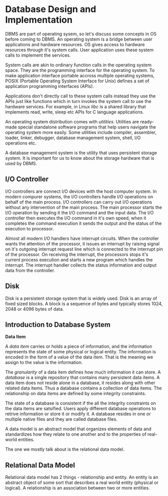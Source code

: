 # Database Design and Implementation

DBMS are part of operating sysem, so let's discuss some concepts in OS before coming to DBMS. An operating system is a bridge between user applications and hardware resources. OS gives access to hardware resources through it's system calls. User application uses these system calls to implement the services. 

System calls are akin to ordinary function calls in the operating system space. They are the programming interface for the operating system. To make application interface portable accross multiple operating systems, POSIX (Portable Operating System Interface for Unix) defines a set of application programming interfaces (APIs).

Applications don't directly call to these system calls instead they use the APIs just like functions which in turn invokes the system call to use the hardware services. For example, in Linux *libc* is a shared library that implements read, write, sleep etc APIs for C language applications.

An operating system distribution comes with *utilities*. Utilities are ready-made special standalone software programs that help users navigate the operating system more easily. Some utilities include compiler, assembler, loader, linker, debugger, database management system, shell, I/O operations etc. 

A database management system is the utility that uses persistent storage system. It is important for us to know about the storage hardware that is used by DBMS. 

## I/O Controller

I/O controllers are connect I/O devices with the host computer system. In modern compurer systems, the I/O controllers handle I/O operations on behalf of the main process. I/O controllers can carry out I/O operations without any intervention of the main process. The main processor starts the I/O operation by sending it the I/O command and the input data. The I/O controller then executes the I/O command in it's own speed, when it completes the command execution it sends the output and the status of the execution to processor.

Almost all modern I/O handlers have interrupt circuits. When the controller wants the attention of the processor, it issues an interrupt by raising signal on it's outgoing interrupt request line which is connected to the interrupt pin of the processor. On receiving the interrupt, the processors stops it's current process execution and starts a new program which handles the interrupt. The interrupt handler collects the status information and output data from the controller. 

## Disk

Disk is a persistent storage system that is widely used. Disk is an array of fixed sized blocks. A block is a sequence of bytes and typically stores 1024, 2048 or 4096 bytes of data.

## Introduction to Database System

**Data Item**

A *data item* carries or holds a piece of information, and the information represents the state of some physical or logical entity. The information is encoded in the form of a value of the data item. That is the meaning we assign to the value is the information.

The *granularity* of a data item defines how much information it can store. A *database* is a single repository that contains many persistent data items. A data item does not reside alone in a database, it resides along with other related data items. Thus a database contains a collection of data items. The relationship on data items are defined by some integrity constraints.

The state of a database is consistent if the all the integrity constraints on the data items are satsified. Users apply different database operations to retrive information or store it or modify it. A database resides in one or multiple native files and they are called database files.

A data model is an abstract model that organizes elements of data and standardizes how they relate to one another and to the properties of real-world entities.

The one we mostly talk about is the relational data model.

## Relational Data Model

Relational data model has 2 things - relationship and entity. An entity is an abstract object of some sort that describes a real world entity (physical or logical). A relationship is an association between two or more entities.


